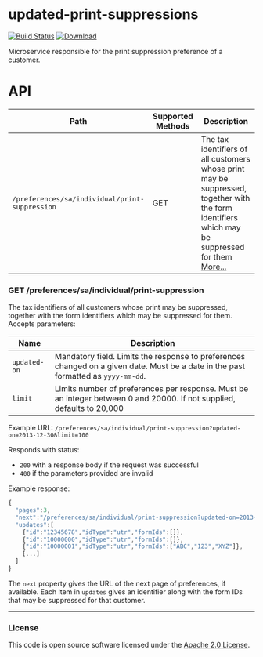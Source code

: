 
# updated-print-suppressions

[![Build Status](https://travis-ci.org/hmrc/updated-print-suppressions.svg?branch=master)](https://travis-ci.org/hmrc/updated-print-suppressions) [ ![Download](https://api.bintray.com/packages/hmrc/releases/updated-print-suppressions/images/download.svg) ](https://bintray.com/hmrc/releases/updated-print-suppressions/_latestVersion)

Microservice responsible for the print suppression preference of a customer.

# API

| Path                                                                                     | Supported Methods | Description                                                                                                                                                                                   |
| -----------------------------------------------------------------------------------------| ----------------- | --------------------------------------------------------------------------------------------------------------------------------------------------------------------------------------------- |
| `/preferences/sa/individual/print-suppression`                                           | GET               | The tax identifiers of all customers whose print may be suppressed, together with the form identifiers which may be suppressed for them [More...](#get-preferencessaindividualprint-suppression)                 |

### GET /preferences/sa/individual/print-suppression

The tax identifiers of all customers whose print may be suppressed, together with the form identifiers which may be suppressed for them. Accepts parameters:

| Name         | Description |
| ------------ | ----------- |
| `updated-on` | Mandatory field. Limits the response to preferences changed on a given date. Must be a date in the past formatted as `yyyy-mm-dd`. |
| `limit`      | Limits number of preferences per response. Must be an integer between 0 and 20000. If not supplied, defaults to 20,000 |

Example URL: `/preferences/sa/individual/print-suppression?updated-on=2013-12-30&limit=100`

Responds with status:

* `200` with a response body if the request was successful
* `400` if the parameters provided are invalid

Example response:

```javascript
{
  "pages":3,
  "next":"/preferences/sa/individual/print-suppression?updated-on=2013-12-30&offset=1234&limit=100",
  "updates":[
    {"id":"12345678","idType":"utr","formIds":[]},
    {"id":"10000000","idType":"utr","formIds":[]},
    {"id":"10000001","idType":"utr","formIds":["ABC","123","XYZ"]},
    [...]
  ]
}
```

The `next` property gives the URL of the next page of preferences, if available. Each item in `updates` gives an identifier along with the form IDs that may be suppressed for that customer.

----------



### License

This code is open source software licensed under the [Apache 2.0 License]("http://www.apache.org/licenses/LICENSE-2.0.html").
